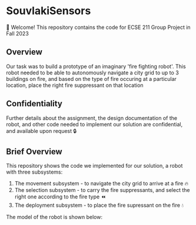 # SouvlakiSensors
👋 Welcome! This repository contains the code for ECSE 211 Group Project in Fall 2023

## Overview 
Our task was to build a prototype of an imaginary 'fire fighting robot'. This robot needed to be able to autonomously navigate a city grid to up to 3 buildings on fire, and based on the type of fire occuring at a particular location, place the right fire suppressant on that location

## Confidentiality
Further details about the assignment, the design documentation of the robot, and other code needed to implement our solution are confidential, and available upon request 🔒

## Brief Overview
This repository shows the code we implemented for our solution, a robot with three subsystems: 

1. The movement subsystem - to navigate the city grid to arrive at a fire 🔥
2. The selection subsystem - to carry the fire suppressants, and select the right one according to the fire type ⏪
3. The deployment subsystem - to place the fire supressant on the fire 💧

The model of the robot is shown below: 


   
